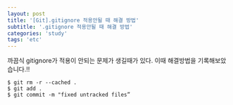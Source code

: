 ```yaml
---
layout: post
title: '[Git].gitignore 적용안될 때 해결 방법'
subtitle: '.gitignore 적용안될 때 해결 방법'
categories: 'study'
tags: 'etc'
---
```



까끔식 gitignore가 적용이 안되는 문제가 생길때가 있다. 이때 해결방법을 기록해보았습니다.!!

```
$ git rm -r --cached .
$ git add .
$ git commit -m "fixed untracked files”
```
